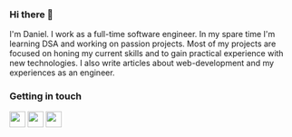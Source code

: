 ### Hi there 👋

I'm Daniel. I work as a full-time software engineer. In my spare time I'm learning DSA and working on passion projects. Most of my projects are focused on honing my current skills and to gain practical experience with new technologies. I also write articles about web-development and my experiences as an engineer.

### Getting in touch
<a href="https://www.linkedin.com/in/danielkwon89/"><img height="28" width="28" src="https://cdn.jsdelivr.net/npm/simple-icons@v4/icons/linkedin.svg" /></a> <img height="28" width="28" src="https://cdn.jsdelivr.net/npm/simple-icons@v4/icons/twitter.svg" />   <img height="28" width="28" src="https://cdn.jsdelivr.net/npm/simple-icons@v4/icons/medium.svg" />
